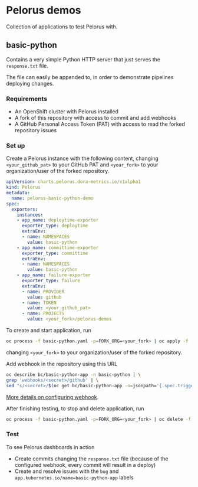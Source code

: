 # Pelorus demos

Collection of applications to test Pelorus with.

## basic-python

Contains a very simple Python HTTP server that just serves the `response.txt` file.

The file can easily be appended to, in order to demonstrate pipelines deploying changes.

### Requirements

- An OpenShift cluster with Pelorus installed
- A fork of this repository with access to commit and add webhooks
- A GitHub Personal Access Token (PAT) with access to read the forked repository issues

### Set up

Create a Pelorus instance with the following content, changing `<your_github_pat>` to your GitHub PAT and `<your_fork>` to your organization/user of the forked repository.
```yaml
apiVersion: charts.pelorus.dora-metrics.io/v1alpha1
kind: Pelorus
metadata:
  name: pelorus-basic-python-demo
spec:
  exporters:
    instances:
    - app_name: deploytime-exporter
      exporter_type: deploytime
      extraEnv:
      - name: NAMESPACES
        value: basic-python
    - app_name: committime-exporter
      exporter_type: committime
      extraEnv:
      - name: NAMESPACES
        value: basic-python
    - app_name: failure-exporter
      exporter_type: failure
      extraEnv:
      - name: PROVIDER
        value: github
      - name: TOKEN
        value: <your_github_pat>
      - name: PROJECTS
        value: <your_fork>/pelorus-demos
```

To create and start application, run
```sh
oc process -f basic-python.yaml -p=FORK_ORG=<your_fork> | oc apply -f -
```
changing `<your_fork>` to your organization/user of the forked repository.

Add webhook in the repository using this URL
```sh
oc describe bc/basic-python-app -n basic-python | \
grep 'webhooks/<secret>/github' | \
sed "s/<secret>/$(oc get bc/basic-python-app -o=jsonpath='{.spec.triggers..github.secret}' -n basic-python)/g"
```
[More details on configuring webhook](https://pelorus.readthedocs.io/en/latest/GettingStarted/QuickstartTutorial/#github-webhook).

After finishing testing, to stop and delete application, run
```sh
oc process -f basic-python.yaml -p=FORK_ORG=<your_fork> | oc delete -f -
```

### Test

To see Pelorus dashboards in action
- Create commits changing the `response.txt` file (because of the configured webhook, every commit will result in a deploy)
- Create and resolve issues with the `bug` and `app.kubernetes.io/name=basic-python-app` labels
